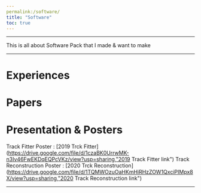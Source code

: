 ```yaml
---
permalink:/software/
title: "Software"
toc: true
---
```

* * *
This is all about Software Pack that I made & want to make
* * *
# Experiences

# Papers

# Presentation & Posters   

Track Fitter Poster : [2019 Trck Fitter](https://drive.google.com/file/d/1czaBK0UrrwMK-n3Iv46FwEKDqEQPcVKz/view?usp=sharing,"2019 Track Fitter link")
Track Reconstruction Poster : [2020 Trck Reconstruction](https://drive.google.com/file/d/1TQMWOzuOaHKmHiRHzZOW1QxciPIMpx8X/view?usp=sharing,"2020 Track Reconstruction link")


---

